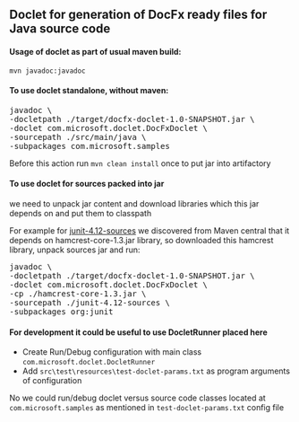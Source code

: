 
## Doclet for generation of DocFx ready files for Java source code

#### Usage of doclet as part of usual maven build:  
`mvn javadoc:javadoc`

#### To use doclet standalone, without maven:    
<pre>
javadoc \
-docletpath ./target/docfx-doclet-1.0-SNAPSHOT.jar \
-doclet com.microsoft.doclet.DocFxDoclet \
-sourcepath ./src/main/java \
-subpackages com.microsoft.samples
</pre>
Before this action run `mvn clean install` once to put jar into artifactory

#### To use doclet for sources packed into jar  
we need to unpack jar content and download libraries which this jar depends on 
and put them to classpath  

For example for [junit-4.12-sources](https://mvnrepository.com/artifact/junit/junit/4.12) we discovered from Maven central 
that it depends on hamcrest-core-1.3.jar library, so downloaded this hamcrest library, unpack sources jar and run:
<pre>
javadoc \
-docletpath ./target/docfx-doclet-1.0-SNAPSHOT.jar \
-doclet com.microsoft.doclet.DocFxDoclet \
-cp ./hamcrest-core-1.3.jar \
-sourcepath ./junit-4.12-sources \
-subpackages org:junit
</pre>

#### For development it could be useful to use DocletRunner placed here
- Create Run/Debug configuration with main class `com.microsoft.doclet.DocletRunner`
- Add `src\test\resources\test-doclet-params.txt` as program arguments of configuration

No we could run/debug doclet versus source code classes located at `com.microsoft.samples` 
as mentioned in `test-doclet-params.txt` config file
